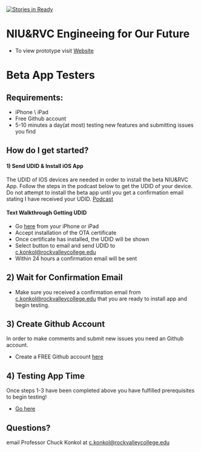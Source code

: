 [![Stories in Ready](https://badge.waffle.io/rvcapps/niurvc.png?label=active&title=Active)](https://waffle.io/rvcapps/niurvc?utm_source=badge)

# NIU&RVC Engineeing for Our Future

- To view prototype visit [Website](http://www.rvchourofcode.com/niurvc.html)

# Beta App Testers

## Requirements: 
- iPhone \ iPad
- Free Github account
- 5-10 minutes a day(at most) testing new features and submitting issues you find

## How do I get started?

#### 1) Send UDID & Install iOS App
The UDID of IOS devices are needed in order to install the beta NIU&RVC App. Follow the steps in the podcast below to get the UDID of your device. Do not attempt to install the beta app until you get a confirmation email stating I have received your UDID. [Podcast](https://youtu.be/yOYIJ7sa_Gk)

#### Text Walkthrough Getting UDID
   - Go [here](https://www.getudid.io) from your iPhone or iPad
   - Accept installation of the OTA certificate
   - Once certificate has installed, the UDID will be shown
   - Select button to email and send UDID to c.konkol@rockvalleycollege.edu
   - Within 24 hours a confirmation email will be sent
   
## 2) Wait for Confirmation Email 
   - Make sure you received a confirmation email from c.konkol@rockvalleycollege.edu that you are ready to install app and begin testing.
   
## 3) Create Github Account 
In order to make comments and submit new issues you need an Github account.
- Create a FREE Github account [here](https://github.com/join)

## 4) Testing App Time
Once steps 1-3 have been completed above you have fulfilled prerequisites to begin testing!
- [Go here](https://konkolapps.github.io)

## Questions? 
email Professor Chuck Konkol at c.konkol@rockvalleycollege.edu
